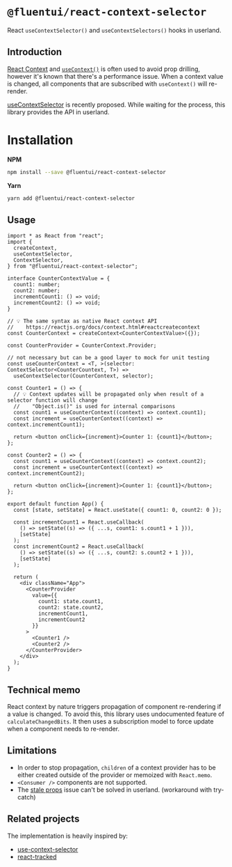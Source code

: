 # `@fluentui/react-context-selector`

React `useContextSelector()` and `useContextSelectors()` hooks in userland.

## Introduction

[React Context](https://reactjs.org/docs/context.html) and [`useContext()`](https://reactjs.org/docs/hooks-reference.html#usecontext) is often used to avoid prop drilling,
however it's known that there's a performance issue. When a context value is changed, all components that are subscribed with `useContext()` will re-render.

[useContextSelector](https://github.com/reactjs/rfcs/pull/119) is recently proposed. While waiting for the process, this library provides the API in userland.

# Installation

**NPM**

```bash
npm install --save @fluentui/react-context-selector
```

**Yarn**

```bash
yarn add @fluentui/react-context-selector
```

## Usage

```tsx
import * as React from "react";
import {
  createContext,
  useContextSelector,
  ContextSelector,
} from "@fluentui/react-context-selector";

interface CounterContextValue = {
  count1: number;
  count2: number;
  incrementCount1: () => void;
  incrementCount2: () => void;
}

// 💡 The same syntax as native React context API
//    https://reactjs.org/docs/context.html#reactcreatecontext
const CounterContext = createContext<CounterContextValue>({});

const CounterProvider = CounterContext.Provider;

// not necessary but can be a good layer to mock for unit testing
const useCounterContext = <T, >(selector: ContextSelector<CounterCountext, T>) =>
  useContextSelector(CounterContext, selector);

const Counter1 = () => {
  // 💡 Context updates will be propagated only when result of a selector function will change
  //    "Object.is()" is used for internal comparisons
  const count1 = useCounterContext((context) => context.count1);
  const increment = useCounterContext((context) => context.incrementCount1);

  return <button onClick={increment}>Counter 1: {count1}</button>;
};

const Counter2 = () => {
  const count1 = useCounterContext((context) => context.count2);
  const increment = useCounterContext((context) => context.incrementCount2);

  return <button onClick={increment}>Counter 1: {count1}</button>;
};

export default function App() {
  const [state, setState] = React.useState({ count1: 0, count2: 0 });

  const incrementCount1 = React.useCallback(
    () => setState((s) => ({ ...s, count1: s.count1 + 1 })),
    [setState]
  );
  const incrementCount2 = React.useCallback(
    () => setState((s) => ({ ...s, count2: s.count2 + 1 })),
    [setState]
  );

  return (
    <div className="App">
      <CounterProvider
        value={{
          count1: state.count1,
          count2: state.count2,
          incrementCount1,
          incrementCount2
        }}
      >
        <Counter1 />
        <Counter2 />
      </CounterProvider>
    </div>
  );
}

```

## Technical memo

React context by nature triggers propagation of component re-rendering if a value is changed. To avoid this, this library uses undocumented feature of `calculateChangedBits`. It then uses a subscription model to force update when a component needs to re-render.

## Limitations

- In order to stop propagation, `children` of a context provider has to be either created outside of the provider or memoized with `React.memo`.
- `<Consumer />` components are not supported.
- The [stale props](https://react-redux.js.org/api/hooks#stale-props-and-zombie-children) issue can't be solved in userland. (workaround with try-catch)

## Related projects

The implementation is heavily inspired by:

- [use-context-selector](https://github.com/dai-shi/use-context-selector)
- [react-tracked](https://github.com/dai-shi/react-tracked)

